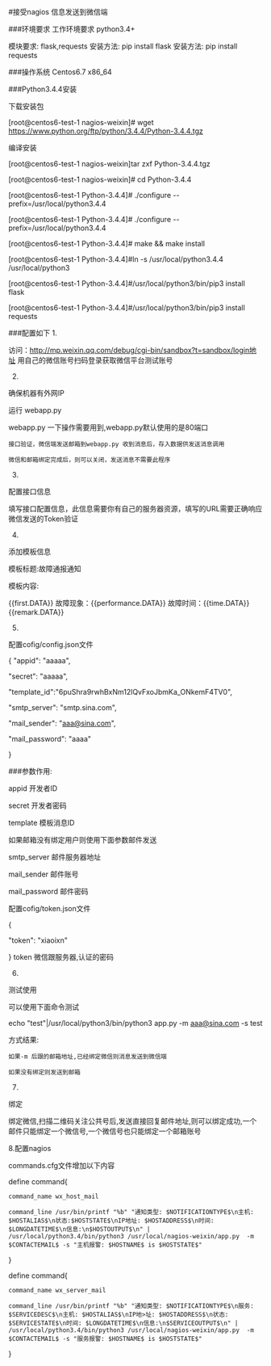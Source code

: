 #接受nagios 信息发送到微信端

###环境要求
工作环境要求 python3.4+

模块要求: flask,requests
安装方法: pip install flask
安装方法: pip install requests

###操作系统 Centos6.7 x86_64


###Python3.4.4安装
>

>
下载安装包
>
[root@centos6-test-1 nagios-weixin]# wget https://www.python.org/ftp/python/3.4.4/Python-3.4.4.tgz
>
编译安装
>
[root@centos6-test-1 nagios-weixin]tar zxf Python-3.4.4.tgz
>
[root@centos6-test-1 nagios-weixin]# cd Python-3.4.4
>
[root@centos6-test-1 Python-3.4.4]# ./configure --prefix=/usr/local/python3.4.4
>
[root@centos6-test-1 Python-3.4.4]# ./configure --prefix=/usr/local/python3.4.4
>
[root@centos6-test-1 Python-3.4.4]# make && make install
>
[root@centos6-test-1 Python-3.4.4]#ln -s /usr/local/python3.4.4 /usr/local/python3
>
[root@centos6-test-1 Python-3.4.4]#/usr/local/python3/bin/pip3 install flask
>
[root@centos6-test-1 Python-3.4.4]#/usr/local/python3/bin/pip3 install requests
>
###配置如下
1.
>
访问：http://mp.weixin.qq.com/debug/cgi-bin/sandbox?t=sandbox/login地址
用自己的微信账号扫码登录获取微信平台测试账号

2.
>
确保机器有外网IP
>
运行 webapp.py
>
webapp.py 一下操作需要用到,webapp.py默认使用的是80端口
>
	接口验证，微信端发送邮箱到webapp.py 收到消息后，存入数据供发送消息调用
>
	微信和邮箱绑定完成后，则可以关闭，发送消息不需要此程序
>
>
3.
>
配置接口信息
>
填写接口配置信息，此信息需要你有自己的服务器资源，填写的URL需要正确响应微信发送的Token验证
>
4.
>
添加模板信息
>
模板标题:故障通报通知
>
模板内容:
>
{{first.DATA}} 故障现象：{{performance.DATA}} 故障时间：{{time.DATA}} {{remark.DATA}}
>
5.
>
配置cofig/config.json文件
>
{
 "appid": "aaaaa",
>
 "secret": "aaaaa",
>
 "template_id":"6puShra9rwhBxNm12lQvFxoJbmKa_ONkemF4TV0",
>
 "smtp_server": "smtp.sina.com",
>
 "mail_sender": "aaa@sina.com",
>
 "mail_password": "aaaa"
>
}
>
###参数作用:
>
appid  开发者ID
>
secret 开发者密码
>
template 模板消息ID
>
>
如果邮箱没有绑定用户则使用下面参数邮件发送
>
smtp_server 邮件服务器地址
>
mail_sender  邮件账号
>
mail_password 邮件密码
>
配置cofig/token.json文件
>
{
>
  "token": "xiaoixn"
>
}
token 微信跟服务器,认证的密码
>

6.
>
测试使用
>
可以使用下面命令测试
>
 echo "test"|/usr/local/python3/bin/python3 app.py  -m aaa@sina.com -s test
>
方式结果:
>
    如果-m 后跟的邮箱地址,已经绑定微信则消息发送到微信端
>
    如果没有绑定则发送到邮箱
>
7.
>
绑定
>
绑定微信,扫描二维码关注公共号后,发送直接回复邮件地址,则可以绑定成功,一个邮件只能绑定一个微信号,一个微信号也只能绑定一个邮箱账号
>
8.配置nagios
>
commands.cfg文件增加以下内容
>
define command{
>
    command_name wx_host_mail
>
    command_line /usr/bin/printf "%b" "通知类型: $NOTIFICATIONTYPE$\n主机: $HOSTALIAS$\n状态:$HOSTSTATE$\nIP地址: $HOSTADDRESS$\n时间: $LONGDATETIME$\n信息:\n$HOSTOUTPUT$\n" | /usr/local/python3.4/bin/python3 /usr/local/nagios-weixin/app.py  -m $CONTACTEMAIL$ -s "主机报警: $HOSTNAME$ is $HOSTSTATE$"
>
}
>
define command{
>
    command_name wx_server_mail
>
    command_line /usr/bin/printf "%b" "通知类型: $NOTIFICATIONTYPE$\n服务: $SERVICEDESC$\n主机: $HOSTALIAS$\nIP地>址: $HOSTADDRESS$\n状态: $SERVICESTATE$\n时间: $LONGDATETIME$\n信息:\n$SERVICEOUTPUT$\n" | /usr/local/python3.4/bin/python3 /usr/local/nagios-weixin/app.py  -m $CONTACTEMAIL$ -s "服务报警: $HOSTNAME$ is $HOSTSTATE$"
>
}
>
